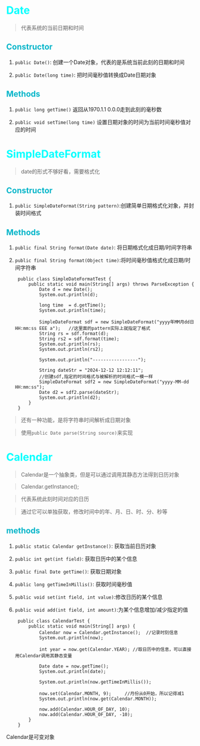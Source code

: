 <style>
h1 {
    color: aqua;
}
h2{
    color: rgb(0, 181, 201);
}
h3,h4 {
    color: #FF70DB93;    
}
</style>


# Date

> 代表系统的当前日期和时间


## Constructor

1. `public Date()`: 创建一个Date对象，代表的是系统当前此刻的日期和时间

2. `public Date(long time)`: 把时间毫秒值转换成Date日期对象

## Methods

1. `public long getTime()`    返回从1970.1.1 0.0.0走到此刻的毫秒数

2. `public void setTime(long time)`   设置日期对象的时间为当前时间毫秒值对应的时间


# SimpleDateFormat

> date的形式不够好看，需要格式化

## Constructor

1. `public SimpleDateFormat(String pattern)`:创建简单日期格式化对象，并封装时间格式


## Methods

1. `public final String format(Date date)`: 将日期格式化成日期/时间字符串

2. `public final String format(Object time)`:将时间毫秒值格式化成日期/时间字符串



        public class SimpleDateFormatTest {
            public static void main(String[] args) throws ParseException {
                Date d = new Date();
                System.out.println(d);

                long time  = d.getTime();
                System.out.println(time);

                SimpleDateFormat sdf = new SimpleDateFormat("yyyy年MM月dd日 HH:mm:ss EEE a");   //这里面的pattern实际上就指定了格式
                String rs = sdf.format(d);
                String rs2 = sdf.format(time);
                System.out.println(rs);
                System.out.println(rs2);

                System.out.println("-----------------");

                String dateStr = "2024-12-12 12:12:11";
                //创建sdf,指定的时间格式与被解析的时间格式一模一样
                SimpleDateFormat sdf2 = new SimpleDateFormat("yyyy-MM-dd HH:mm:ss");
                Date d2 = sdf2.parse(dateStr);
                System.out.println(d2);
            }
        }


> 还有一种功能，是将字符串时间解析成日期对象

> 使用`public Date parse(String source)`来实现


# Calendar

> Calendar是一个抽象类，但是可以通过调用其静态方法得到日历对象

> Calendar.getInstance();

> 代表系统此刻时间对应的日历

> 通过它可以单独获取，修改时间中的年、月、日、时、分、秒等


## methods

1. `public static Calendar getInstance()`: 获取当前日历对象
2. `public int get(int field)`: 获取日历中的某个信息
3. `public final Date getTime()`: 获取日期对象
4. `public long getTimeInMillis()`: 获取时间毫秒值
5. `public void set(int field, int value)`:修改日历的某个信息
6. `public void add(int field, int amount)`:为某个信息增加/减少指定的值




        public class CalendarTest {
            public static void main(String[] args) {
                Calendar now = Calendar.getInstance();  //记录时刻信息
                System.out.println(now);

                int year = now.get(Calendar.YEAR); //取日历中的信息，可以直接用Calendar调用其静态变量

                Date date = now.getTime();
                System.out.println(date);

                System.out.println(now.getTimeInMillis());

                now.set(Calendar.MONTH, 9);     //月份从0开始，所以记得减1
                System.out.println(now.get(Calendar.MONTH));

                now.add(Calendar.HOUR_OF_DAY, 10);
                now.add(Calendar.HOUR_OF_DAY, -10);
            }
        }

    
Calendar是可变对象